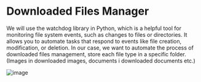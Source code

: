 # Downloaded Files Manager

We will use the watchdog library in Python, which is a helpful tool for monitoring file system events, such as changes to files or directories. It allows you to automate tasks that respond to events like file creation, modification, or deletion.
In our case, we want to automate the process of downloaded files management, store each file type in a specific folder. (Images in downloaded images, documents i downloaded documents etc.)

![image](https://github.com/Nouhailadr/Downloaded_Files_Manager/assets/82158822/17bf2345-5d7d-4ecd-bdfb-67e669602536)


